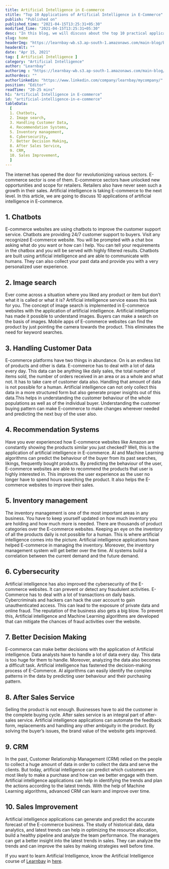 ```yaml
---
title: Artificial Intelligence in E-commerce
stitle: "Top 10 Applications of Artificial Intelligence in E-Commerce"
publish: "Published on"
published_time: "2021-04-15T13:25:31+05:30"
modified_time: "2021-04-15T13:25:31+05:30"
desc: "In this blog, we will discuss about the top 10 practical applications of artificial intelligence in E-commerce and how it is useful for online retailers."
slug: home
headerImg: "https://learnbay-wb.s3.ap-south-1.amazonaws.com/main-blog/blog/ar.jpg"
headerAlt: ""
date: "Apr 15, 2021"
tag: [ Artificial Intelligence ]
category: "Artificial Intelligence"
author: "Learnbay"
authorimg : "https://learnbay-wb.s3.ap-south-1.amazonaws.com/main-blog/blog/learnbay-admin.webp"
authordesc: ""
authorlinkedin: "https://www.linkedin.com/company/learnbay/mycompany/"
position: "Editor"
readTime: "20-25 mins"
h1: "Artificial Intelligence in E-commerce"
id: "artificial-intelligence-in-e-commerce"
tableData:
  [
  1. Chatbots, 
  2. Image search,  
  3. Handling Customer Data,  
  4. Recommendation Systems,  
  5. Inventory management,  
  6. Cybersecurity,  
  7. Better Decision Making,  
  8. After Sales Service,  
  9. CRM,  
  10. Sales Improvement,  
  ]
---
```






The internet has opened the door for revolutionizing various sectors. E-commerce sector is one of them. E-commerce sectors have unlocked new opportunities and scope for retailers. Retailers also have never seen such a growth in their sales. Artificial intelligence is taking E-commerce to the next level. In this article, we are going to discuss 10 applications of artificial intelligence in E-commerce.



## 1. Chatbots
 E-commerce websites are using chatbots to improve the customer support service. Chatbots are providing 24/7 customer support to buyers. Visit any recognized E-commerce website. You will be prompted with a chat box asking what do you want or how can I help. You can tell your requirements in the chatbox and you will be served with highly filtered results. Chatbots are built using artificial intelligence and are able to communicate with humans. They can also collect your past data and provide you with a very personalized user experience.

## 2. Image search
 Ever come across a situation where you liked any product or item but don’t what it is called or what it is? Artificial intelligence service eases this task for you. The concept of image search is implemented in E-commerce websites with the application of artificial intelligence. Artificial intelligence has made it possible to understand images. Buyers can make a search on the basis of images. Mobile apps of E-commerce websites can find the product by just pointing the camera towards the product. This eliminates the need for keyword searches.

## 3. Handling Customer Data 
 E-commerce platforms have two things in abundance. On is an endless list of products and other is data. E-commerce has to deal with a lot of data every day. This data can be anything like daily sales, the total number of items sold, the number of orders received in an area or as a whole and what not. It has to take care of customer data also. Handling that amount of data is not possible for a human. Artificial intelligence can not only collect this data in a more structured form but also generate proper insights out of this data.This helps in understanding the customer behaviour of the whole populations as well as of the individual buyer. Understanding the customer buying pattern can make E-commerce to make changes wherever needed and predicting the next buy of the user also.

## 4. Recommendation Systems
Have you ever experienced how E-commerce websites like Amazon are constantly showing the products similar you just checked? Well, this is the application of artificial intelligence in E-commerce. AI and Machine Learning algorithms can predict the behaviour of the buyer from its past searches, likings, frequently bought products. By predicting the behaviour of the user, E-commerce websites are able to recommend the products that user is highly interested in. This improves the user experience as the user no longer have to spend hours searching the product. It also helps the E-commerce websites to improve their sales.

## 5. Inventory management 
 The inventory management is one of the most important areas in any business. You have to keep yourself updated on how much inventory you are holding and how much more is needed. There are thousands of product categories over the E-commerce websites. Keeping an eye on the inventory of all the products daily is not possible for a human. This is where artificial intelligence comes into the picture. Artificial intelligence applications have helped E-commerce in managing the inventory. Moreover, the inventory management system will get better over the time. AI systems build a correlation between the current demand and the future demand.

## 6. Cybersecurity 
 Artificial intelligence has also improved the cybersecurity of the E-commerce websites. It can prevent or detect any fraudulent activities. E-Commerce has to deal with a lot of transactions on daily basis. Cybercriminals and hackers can hack the user account to gain unauthenticated access. This can lead to the exposure of private data and online fraud. The reputation of the business also gets a big blow. To prevent this, Artificial intelligence and Machine Learning algorithms are developed that can mitigate the chances of fraud activities over the website.

## 7. Better Decision Making 
 E-commerce can make better decisions with the application of Artificial intelligence. Data analysts have to handle a lot of data every day. This data is too huge for them to handle. Moreover, analyzing the data also becomes a difficult task. Artificial intelligence has fastened the decision-making process of E-Commerce. AI algorithms can easily identify the complex patterns in the data by predicting user behaviour and their purchasing pattern.

## 8. After Sales Service 
 Selling the product is not enough. Businesses have to aid the customer in the complete buying cycle. After sales service is an integral part of after-sales service. Artificial intelligence applications can automate the feedback form, replacements and handling any other ambiguity in the product. By solving the buyer’s issues, the brand value of the website gets improved.

## 9. CRM 
 In the past, Customer Relationship Management (CRM) relied on the people to collect a huge amount of data in order to collect the data and serve the clients. But today, artificial intelligence can predict which customers are most likely to make a purchase and how can we better engage with them. Artificial intelligence applications can help in identifying the trends and plan the actions according to the latest trends. With the help of Machine Learning algorithms, advanced CRM can learn and improve over time.

## 10. Sales Improvement 
 Artificial intelligence applications can generate and predict the accurate forecast of the E-commerce business. The study of historical data, data analytics, and latest trends can help in optimizing the resource allocation, build a healthy pipeline and analyze the team performance. The managers can get a better insight into the latest trends in sales. They can analyze the trends and can improve the sales by making strategies well before time.

If you want to learn Artificial Intelligence, know the Artificial Intelligence course of <a href="http://learnbay.co/" target="_blank">Learnbay</a> in <a href="https://blog.learnbay.co/artificial-intelligence-certification/" target="_blank">here</a>.



